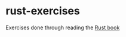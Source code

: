 # rust-exercises
Exercises done through reading the [Rust book](https://doc.rust-lang.org/book/ "The Rust Programming Language")
